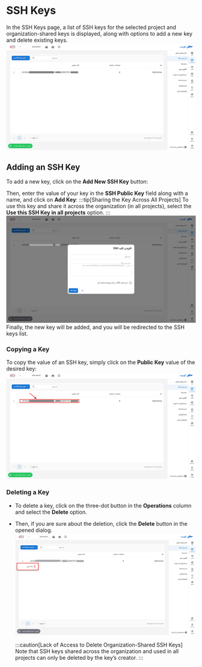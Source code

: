 # SSH Keys

In the SSH Keys page, a list of SSH keys for the selected project and organization-shared keys is displayed, along with options to add a new key and delete existing keys.
![SSH: ssh keys list](img/iaas-ssh-overview.png)

## Adding an SSH Key

To add a new key, click on the **Add New SSH Key** button:

Then, enter the value of your key in the **SSH Public Key** field along with a name, and click on **Add Key**:
:::tip[Sharing the Key Across All Projects]
To use this key and share it across the organization (in all projects), select the **Use this SSH Key in all projects** option.
:::
![SSH: add ssh key form](img/iaas-ssh-add.png)
Finally, the new key will be added, and you will be redirected to the SSH keys list.

### Copying a Key

To copy the value of an SSH key, simply click on the **Public Key** value of the desired key:
![SSH: copy ssh key](img/iaas-ssh-copy.png)

### Deleting a Key

- To delete a key, click on the three-dot button in the **Operations** column and select the **Delete** option.
- Then, if you are sure about the deletion, click the **Delete** button in the opened dialog.
  ![SSH: remove ssh key](img/iaas-ssh-options.png)

  :::caution[Lack of Access to Delete Organization-Shared SSH Keys]
  Note that SSH keys shared across the organization and used in all projects can only be deleted by the key’s creator.
  :::
